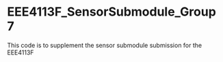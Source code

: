 # EEE4113F_SensorSubmodule_Group7
This code is to supplement the sensor submodule submission for the EEE4113F
